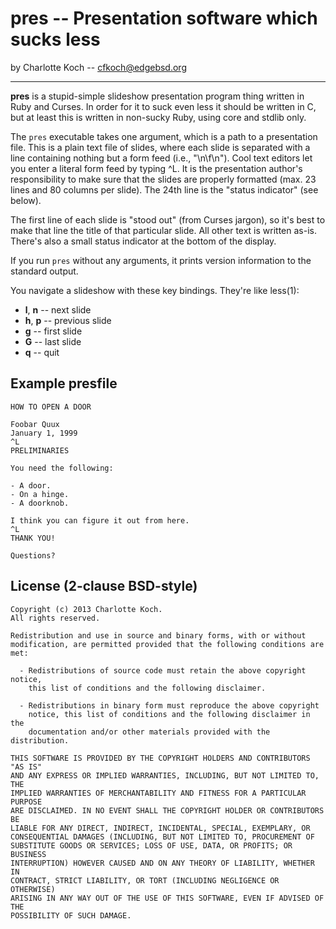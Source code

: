 # pres -- Presentation software which sucks less

by Charlotte Koch -- cfkoch@edgebsd.org

-----

**pres** is a stupid-simple slideshow presentation program thing written in
Ruby and Curses. In order for it to suck even less it should be written in
C, but at least this is written in non-sucky Ruby, using core and stdlib
only.

The `pres` executable takes one argument, which is a path to a presentation
file. This is a plain text file of slides, where each slide is separated
with a line containing nothing but a form feed (i.e., "\n\f\n"). Cool text
editors let you enter a literal form feed by typing ^L. It is the
presentation author's responsibility to make sure that the slides are
properly formatted (max. 23 lines and 80 columns per slide). The 24th line
is the "status indicator" (see below).

The first line of each slide is "stood out" (from Curses jargon), so it's
best to make that line the title of that particular slide. All other text is
written as-is. There's also a small status indicator at the bottom of the
display.

If you run `pres` without any arguments, it prints version information to
the standard output.

You navigate a slideshow with these key bindings. They're like less(1):

  - **l**, **n** -- next slide
  - **h**, **p** -- previous slide
  - **g** -- first slide
  - **G** -- last slide
  - **q** -- quit


## Example presfile

    HOW TO OPEN A DOOR

    Foobar Quux
    January 1, 1999
    ^L
    PRELIMINARIES

    You need the following:

    - A door.
    - On a hinge.
    - A doorknob.
    
    I think you can figure it out from here.
    ^L
    THANK YOU!

    Questions?


## License (2-clause BSD-style)

    Copyright (c) 2013 Charlotte Koch.
    All rights reserved.
    
    Redistribution and use in source and binary forms, with or without
    modification, are permitted provided that the following conditions are met:
    
      - Redistributions of source code must retain the above copyright notice,
        this list of conditions and the following disclaimer.
    
      - Redistributions in binary form must reproduce the above copyright
        notice, this list of conditions and the following disclaimer in the
        documentation and/or other materials provided with the distribution.
    
    THIS SOFTWARE IS PROVIDED BY THE COPYRIGHT HOLDERS AND CONTRIBUTORS "AS IS"
    AND ANY EXPRESS OR IMPLIED WARRANTIES, INCLUDING, BUT NOT LIMITED TO, THE
    IMPLIED WARRANTIES OF MERCHANTABILITY AND FITNESS FOR A PARTICULAR PURPOSE
    ARE DISCLAIMED. IN NO EVENT SHALL THE COPYRIGHT HOLDER OR CONTRIBUTORS BE
    LIABLE FOR ANY DIRECT, INDIRECT, INCIDENTAL, SPECIAL, EXEMPLARY, OR
    CONSEQUENTIAL DAMAGES (INCLUDING, BUT NOT LIMITED TO, PROCUREMENT OF
    SUBSTITUTE GOODS OR SERVICES; LOSS OF USE, DATA, OR PROFITS; OR BUSINESS
    INTERRUPTION) HOWEVER CAUSED AND ON ANY THEORY OF LIABILITY, WHETHER IN
    CONTRACT, STRICT LIABILITY, OR TORT (INCLUDING NEGLIGENCE OR OTHERWISE)
    ARISING IN ANY WAY OUT OF THE USE OF THIS SOFTWARE, EVEN IF ADVISED OF THE
    POSSIBILITY OF SUCH DAMAGE.

